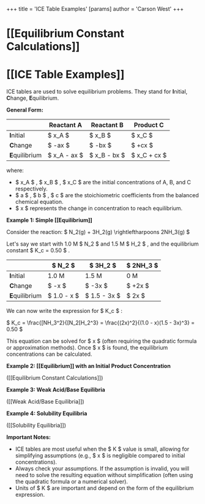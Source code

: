 +++
 title = 'ICE Table Examples'
[params]
	author = 'Carson West'
+++
# [[Equilibrium Constant Calculations]]
# [[ICE Table Examples]]

ICE tables are used to solve equilibrium problems.  They stand for **I**nitial, **C**hange, **E**quilibrium.

**General Form:**

|             | Reactant A | Reactant B | Product C |
|-------------|-------------|-------------|------------|
| **I**nitial  |      $ x_A $     |      $ x_B $     |      $ x_C $     |
| **C**hange   |      $ -ax $    |      $ -bx $    |      $ +cx $    |
| **E**quilibrium|  $ x_A - ax $   |  $ x_B - bx $   |  $ x_C + cx $   |


where:

*  $ x_A $ ,  $ x_B $ ,  $ x_C $  are the initial concentrations of A, B, and C respectively.
*  $ a $ ,  $ b $ ,  $ c $  are the stoichiometric coefficients from the balanced chemical equation.
*  $ x $  represents the change in concentration to reach equilibrium.

**Example 1: Simple [[Equilibrium]]**

Consider the reaction:   $ N_2(g) + 3H_2(g) \rightleftharpoons 2NH_3(g) $ 

Let's say we start with 1.0 M  $ N_2 $  and 1.5 M  $ H_2 $ , and the equilibrium constant  $ K_c = 0.50 $ .

|             |  $ N_2 $      |  $ 3H_2 $     |  $ 2NH_3 $    |
|-------------|-----------|-----------|-----------|
| **I**nitial  | 1.0 M     | 1.5 M     | 0 M       |
| **C**hange   |  $ -x $       |  $ -3x $      |  $ +2x $      |
| **E**quilibrium|  $ 1.0 - x $  |  $ 1.5 - 3x $  |  $ 2x $       |

We can now write the expression for  $ K_c $ :

 $ K_c = \frac{[NH_3^2}{[N_2[H_2^3} = \frac{(2x)^2}{(1.0 - x)(1.5 - 3x)^3} = 0.50 $ 

This equation can be solved for  $ x $  (often requiring the quadratic formula or approximation methods). Once  $ x $  is found, the equilibrium concentrations can be calculated.


**Example 2:  [[Equilibrium]] with an Initial Product Concentration**

([[Equilibrium Constant Calculations]])

**Example 3:  Weak Acid/Base Equilibria**

([[Weak Acid/Base Equilibria]])


**Example 4:  Solubility Equilibria**

([[Solubility Equilibria]])

**Important Notes:**

* ICE tables are most useful when the  $ K $  value is small, allowing for simplifying assumptions (e.g.,  $ x $  is negligible compared to initial concentrations).
*  Always check your assumptions. If the assumption is invalid, you will need to solve the resulting equation without simplification (often using the quadratic formula or a numerical solver).
* Units of  $ K $  are important and depend on the form of the equilibrium expression.


